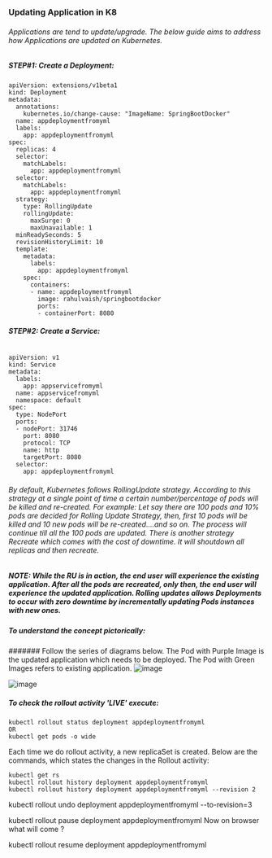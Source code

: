 ### Updating Application in K8
###### Applications are tend to update/upgrade. The below guide aims to address how Applications are updated on Kubernetes.

##### STEP#1: Create a Deployment:
```
apiVersion: extensions/v1beta1
kind: Deployment
metadata:
  annotations:
    kubernetes.io/change-cause: "ImageName: SpringBootDocker"
  name: appdeploymentfromyml
  labels:
    app: appdeploymentfromyml
spec:
  replicas: 4
  selector:
    matchLabels:
      app: appdeploymentfromyml
  selector:
    matchLabels:
      app: appdeploymentfromyml
  strategy:
    type: RollingUpdate
    rollingUpdate:
      maxSurge: 0
      maxUnavailable: 1
  minReadySeconds: 5
  revisionHistoryLimit: 10    
  template:
    metadata:
      labels:
        app: appdeploymentfromyml
    spec:
      containers:
      - name: appdeploymentfromyml
        image: rahulvaish/springbootdocker
        ports:
        - containerPort: 8080

```
##### STEP#2: Create a Service:
```

apiVersion: v1
kind: Service
metadata:
  labels:
    app: appservicefromyml
  name: appservicefromyml
  namespace: default
spec:
  type: NodePort
  ports:
  - nodePort: 31746
    port: 8080
    protocol: TCP
    name: http
    targetPort: 8080
  selector:
    app: appdeploymentfromyml

```
###### By default, Kubernetes follows *RollingUpdate* strategy. According to this strategy at a single point of  time a certain number/percentage of pods will be killed and re-created. For example: Let say there are 100 pods and 10% pods are decided for Rolling Update Strategy, then, first 10 pods will be killed and 10 new pods will be re-created....and so on. The process will continue till all the 100 pods are updated. There is another strategy *Recreate* which comes with the cost of downtime. It will shoutdown all replicas and then recreate.

##### NOTE: While the RU is in action, the end user will experience the existing application. After all the pods are recreated, only then, the end user will experience the updated application. Rolling updates allows Deployments to occur with zero downtime by incrementally updating Pods instances with new ones.
 
##### To understand the concept pictorically: 
####### Follow the series of diagrams below. The Pod with Purple Image is the updated application which needs to be deployed. The Pod with Green Images refers to existing application. 
![image](https://user-images.githubusercontent.com/45539698/68069239-9858a480-fd83-11e9-891d-b4ed0646a6bd.png)

![image](https://user-images.githubusercontent.com/45539698/68069252-d3f36e80-fd83-11e9-90f6-d51d20f783a7.png)


##### To check the rollout activity 'LIVE' execute:
```
kubectl rollout status deployment appdeploymentfromyml
OR
kubectl get pods -o wide
```

Each time we do rollout activity, a new replicaSet is created. Below are the commands, which states the changes in the Rollout activity:
```
kubectl get rs
kubectl rollout history deployment appdeploymentfromyml
kubectl rollout history deployment appdeploymentfromyml --revision 2
```
kubectl rollout undo deployment appdeploymentfromyml --to-revision=3

kubectl rollout pause deployment appdeploymentfromyml
Now on browser what will come ?


kubectl rollout resume deployment appdeploymentfromyml

